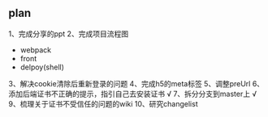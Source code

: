 ## plan
1、完成分享的ppt
2、完成项目流程图
- webpack
- front
- delpoy(shell)

3、解决cookie清除后重新登录的问题
4、完成h5的meta标签
5、调整preUrl
6、添加后端证书不正确的提示，指引自己去安装证书 √
7、拆分分支到master上 √
9、梳理关于证书不受信任的问题的wiki
10、研究changelist
